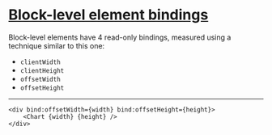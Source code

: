 # [Block-level element bindings](https://svelte.dev/docs/element-directives#block-level-element-bindings)
Block-level elements have 4 read-only bindings, measured using a technique similar to this one:
- `clientWidth`
- `clientHeight`
- `offsetWidth`
- `offsetHeight`
---
```sveltehtml
<div bind:offsetWidth={width} bind:offsetHeight={height}>
	<Chart {width} {height} />
</div>
```
